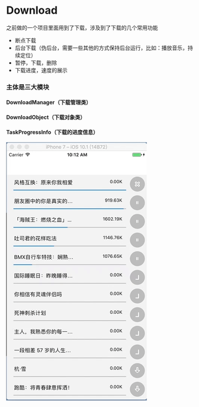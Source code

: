# Download

之前做的一个项目里面用到了下载，涉及到了下载的几个常用功能
- 断点下载
- 后台下载（伪后台，需要一些其他的方式保持后台运行，比如：播放音乐，持续定位）
- 暂停，下载，删除
- 下载进度，速度的展示

### 主体是三大模块
#### DownloadManager（下载管理类）
#### DownloadObject（下载对象类）
#### TaskProgressInfo（下载的进度信息）

![](https://raw.githubusercontent.com/famile/readme_pic/master/images/download.gif)
